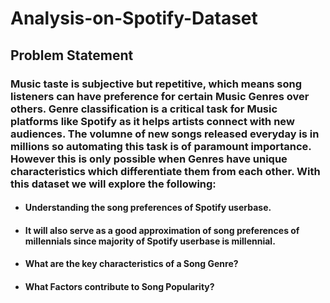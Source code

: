 # Analysis-on-Spotify-Dataset
## Problem Statement
### Music taste is subjective but repetitive, which means song listeners can have preference for certain Music Genres over others. Genre classification is a critical task for Music platforms like Spotify as it helps artists connect with new audiences. The volumne of new songs released everyday is in millions so automating this task is of paramount importance. However this is only possible when Genres have unique characteristics which differentiate them from each other. With this dataset we will explore the following:

* #### Understanding the song preferences of Spotify userbase. 
* #### It will also serve as a good approximation of song preferences of millennials since majority of Spotify userbase is millennial.
* #### What are the key characteristics of a Song Genre?
* #### What Factors contribute to Song Popularity?
